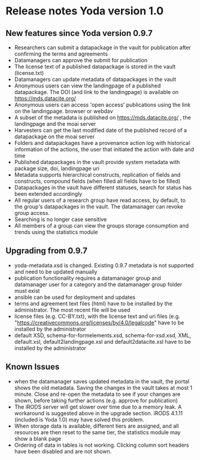 # Release notes Yoda version 1.0

## New features since Yoda version 0.9.7
- Researchers can submit a datapackage in the vault for publication after confirming the terms and agreements
- Datamanagers can approve the submit for publication
- The license text of a published datapackage is stored in the vault (license.txt)
- Datamanagers can update metadata of datapackages in the vault
- Anonymous users can view the landingpage of a published datapackage. The DOI (and link to the landingpage) is available on https://mds.datacite.org/
- Anonymous users can access 'open access' publications using the link on the landingpage. browser or webdav
- A subset of the metadata is published on https://mds.datacite.org/ , the landingpage and the moai server
- Harvesters can get the last modified date of the published record of a datapackage on the moai server
- Folders and datapackages have a provenance action log with historical information of the actions, the user that initiated the action with date and time
- Published datapackages in the vault provide system metadata with package size, doi, landingpage uri
- Metadata supports hierarchical constructs, replication of fields and constructs, compound fields (when filled all fields have to be filled)
- Datapackages in the vault have different statuses, search for status has been extended accordingly
- All regular users of a research group have read access, by default, to the group's datapackages in the vault. The datamanager can revoke group access.
- Searching is no longer case sensitive
- All members of a group can view the groups storage consumption and trends using the statistics module

## Upgrading from 0.9.7
- yoda-metadata.xsd is changed. Existing 0.9.7 metadata is not supported and need to be updated manually
- publication functionality requires a datamanager group and datamanager user for a category and the datamanager group folder must exist
- ansible can be used for deployment and updates
- terms and agreement text files (html) have to be installed by the administrator. The most recent file will be used
- license files (e.g. CC-BY.txt), with the license text and uri files (e.g. "https://creativecommons.org/licenses/by/4.0/legalcode" have to be installed by the administrator
- default XSD, schema-for-formelements.xsd, schema-for-xsd.xsd, XML, default.xsl, default2landingpage.xsl and default2datacite.xsl have to be installed by the administrator

## Known Issues
- when the datamanager saves updated metadata in the vault, the portal shows the old metadata. Saving the changes in the vault takes at most 1 minute. Close and re-open the metadata to see if your changes are shown, before taking further actions (e.g. approve for publication)
- The iRODS server will get slower over time due to a memory leak. A workaround is suggested above in the upgrade section. iRODS 4.1.11 (included is Yoda 1.0) may have solved this problem.
- When storage data is available, different tiers are assigned, and all resources are then reset to the same tier, the statistics module may show a blank page
- Ordering of data in tables is not working. Clicking column sort headers have been disabled and are not shown.
